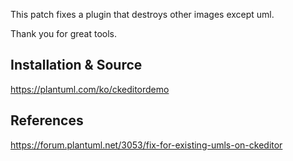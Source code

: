 
This patch fixes a plugin that destroys other images except uml.

Thank you for great tools.


## Installation & Source

https://plantuml.com/ko/ckeditordemo

## References

https://forum.plantuml.net/3053/fix-for-existing-umls-on-ckeditor

